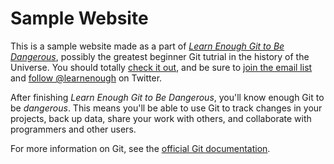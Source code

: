 # Sample Website

This is a sample website made as a part of [*Learn Enough Git to Be Dangerous*](https://www.learnenough.com./git-tutorial), possibly the greatest beginner Git tutrial in the history of the Universe. You should totally [check it out](https://learnenough.com/git-tutorial), and be sure to [join the email list](https://learnenough.com/#email_list) and [follow @learnenough](https://twitter.com/learnenough) on Twitter.

After finishing *Learn Enough Git to Be Dangerous*, you'll know enough Git to be *dangerous*. This means you'll be able to use Git to track changes in your projects, back up data, share your work with others, and collaborate with programmers and other users.

For more information on Git, see the
[official Git documentation](https://git-scm.com/).
